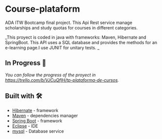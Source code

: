 # Course-plataform
ADA ITW Bootcamp final project. This Api Rest service manage scholarships and study quotas for courses in different categories.

_This proyect is coded in java with frameworks: Maven, Hibernate and SpringBoot. This API uses a SQL database and provides the methods for an e-learning page.I use JUNIT for unitary tests.  _

## In Progress 🚀

_You can follow the progress of the proyect in https://trello.com/b/VJCuQfIH/tp-plataforma-de-cursos._


## Built with 🛠️

* [Hibernate](https://hibernate.org/) - framework 
* [Maven](https://maven.apache.org/) - dependencies manager
* [Spring Boot](https://spring.io/projects/spring-boot) - framework 
* [Eclipse](https://www.eclipse.org/downloads/) - IDE
* [mysql](https://www.mysql.com/products/workbench/) - Database service
